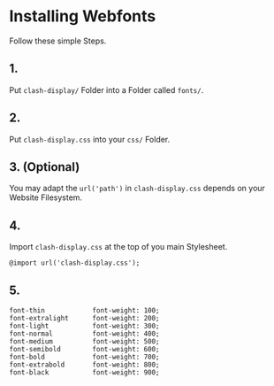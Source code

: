 # Installing Webfonts

Follow these simple Steps.

## 1.

Put `clash-display/` Folder into a Folder called `fonts/`.

## 2.

Put `clash-display.css` into your `css/` Folder.

## 3. (Optional)

You may adapt the `url('path')` in `clash-display.css` depends on your Website Filesystem.

## 4.

Import `clash-display.css` at the top of you main Stylesheet.

```
@import url('clash-display.css');
```

## 5.

```
font-thin            font-weight: 100;
font-extralight      font-weight: 200;
font-light           font-weight: 300;
font-normal          font-weight: 400;
font-medium          font-weight: 500;
font-semibold        font-weight: 600;
font-bold            font-weight: 700;
font-extrabold       font-weight: 800;
font-black           font-weight: 900;
```
